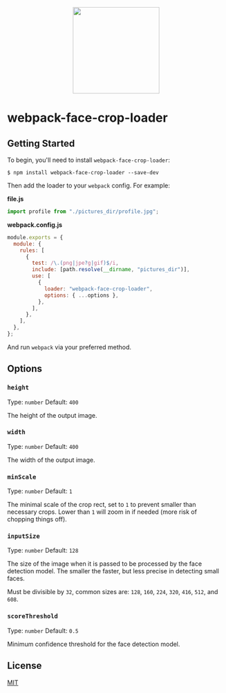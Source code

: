 <div align="center">
  <a href="https://github.com/webpack/webpack">
    <img width="200" height="200" src="https://webpack.js.org/assets/icon-square-big.svg">
  </a>
</div>

# webpack-face-crop-loader

## Getting Started

To begin, you'll need to install `webpack-face-crop-loader`:

```console
$ npm install webpack-face-crop-loader --save-dev
```

Then add the loader to your `webpack` config. For example:

**file.js**

```js
import profile from "./pictures_dir/profile.jpg";
```

**webpack.config.js**

```js
module.exports = {
  module: {
    rules: [
      {
        test: /\.(png|jpe?g|gif)$/i,
        include: [path.resolve(__dirname, "pictures_dir")],
        use: [
          {
            loader: "webpack-face-crop-loader",
            options: { ...options },
          },
        ],
      },
    ],
  },
};
```

And run `webpack` via your preferred method.

## Options

### `height`

Type: `number`
Default: `400`

The height of the output image.

### `width`

Type: `number`
Default: `400`

The width of the output image.

### `minScale`

Type: `number`
Default: `1`

The minimal scale of the crop rect, set to `1` to prevent smaller than necessary crops. Lower than `1` will zoom in if needed (more risk of chopping things off).

### `inputSize`

Type: `number`
Default: `128`

The size of the image when it is passed to be processed by the face detection model.
The smaller the faster, but less precise in detecting small faces.

Must be divisible by `32`, common sizes are: `128`, `160`, `224`, `320`, `416`, `512`, and `608`.

### `scoreThreshold`

Type: `number`
Default: `0.5`

Minimum confidence threshold for the face detection model.

## License

[MIT](./LICENSE)
